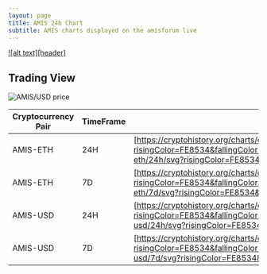 ```yaml
---
layout: page
title: AMIS 24h Chart
subtitle: AMIS charts displayed on the amisforum live
---
```


[![alt text][header]](https://github.com/amisolution/index)

## Trading View

<img src="https://cryptohistory.org/charts/candlestick/amis-usd/7d/svg" alt="AMIS/USD price">

|Cryptocurrency Pair|TimeFrame|Description|
|------|----|----|     
|AMIS-ETH|24H|[https://cryptohistory.org/charts/candlestick/amis-eth/24h/svg?risingColor=FE8534&fallingColor=00BAE9]https://cryptohistory.org/charts/candlestick/amis-eth/24h/svg?risingColor=FE8534&fallingColor=00BAE9|
|AMIS-ETH|7D|[https://cryptohistory.org/charts/candlestick/amis-eth/7d/svg?risingColor=FE8534&fallingColor=00BAE9]https://cryptohistory.org/charts/candlestick/amis-eth/7d/svg?risingColor=FE8534&fallingColor=00BAE9|
|AMIS-USD|24H|[https://cryptohistory.org/charts/candlestick/amis-usd/24h/svg?risingColor=FE8534&fallingColor=00BAE9]https://cryptohistory.org/charts/candlestick/amis-usd/24h/svg?risingColor=FE8534&fallingColor=00BAE9|
|AMIS-USD|7D|[https://cryptohistory.org/charts/candlestick/amis-usd/7d/svg?risingColor=FE8534&fallingColor=00BAE9]https://cryptohistory.org/charts/candlestick/amis-usd/7d/svg?risingColor=FE8534&fallingColor=00BAE9|
